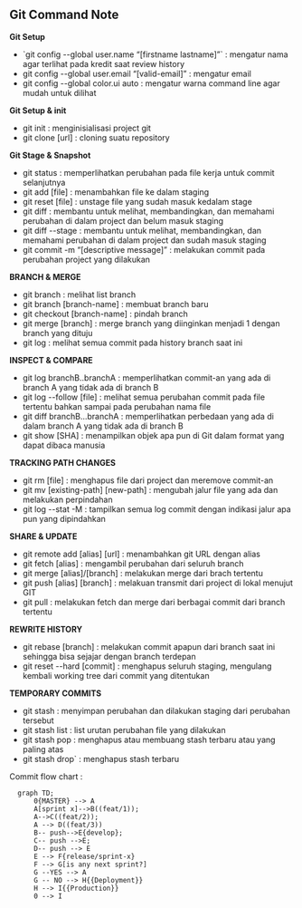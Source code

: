 ﻿## Git Command Note

**Git Setup**

<ul>
<li>`git config --global user.name “[firstname lastname]”` : mengatur nama agar terlihat pada kredit saat review history</li>
<li>git config --global user.email “[valid-email]” : mengatur email</li>
<li>git config --global color.ui auto : mengatur warna command line agar mudah untuk dilihat</li>
</ul>

**Git Setup & init**

<ul>
<li>git init : menginisialisasi project git</li>
<li>git clone [url] : cloning suatu repository</li>
</ul>

**Git Stage & Snapshot**

<ul>
<li>git status : memperlihatkan perubahan pada file kerja untuk commit selanjutnya</li> 
<li>git add [file] : menambahkan file ke dalam staging</li> 
<li>git reset [file] : unstage file yang sudah masuk kedalam stage</li> 
<li>git diff : membantu untuk melihat, membandingkan, dan memahami perubahan di dalam project dan belum masuk staging </li>
<li>git diff --stage : membantu untuk melihat, membandingkan, dan memahami perubahan di dalam project dan sudah masuk staging </li>
<li>git commit -m “[descriptive message]” : melakukan commit pada perubahan project yang dilakukan</li>
</ul>

**BRANCH & MERGE**

<ul>
<li>git branch : melihat list branch <li>git branch [branch-name] : membuat branch baru </li>
<li>git checkout [branch-name] : pindah branch <li>git merge [branch] : merge branch yang diinginkan menjadi 1 dengan branch yang dituju </li>
<li>git log : melihat semua commit pada history branch saat ini</li>
</ul>

**INSPECT & COMPARE**

<ul>
<li>git log branchB..branchA : memperlihatkan commit-an yang ada di branch A yang tidak ada di branch B </li>
<li>git log --follow [file] : melihat semua perubahan commit pada file tertentu bahkan sampai pada perubahan nama file </li>
<li>git diff branchB...branchA : memperlihatkan perbedaan yang ada di dalam branch A yang tidak ada di branch B </li>
<li>git show [SHA] : menampilkan objek apa pun di Git dalam format yang dapat dibaca manusia</li>
</ul>

**TRACKING PATH CHANGES**

<ul>
<li>git rm [file] : menghapus file dari project dan meremove commit-an</li>
 <li>git mv [existing-path] [new-path] : mengubah jalur file yang ada dan melakukan perpindahan </li>
<li>git log --stat -M : tampilkan semua log commit dengan indikasi jalur apa pun yang dipindahkan</li>
</ul>

**SHARE & UPDATE**

<ul>
<li>git remote add [alias] [url] : menambahkan git URL dengan alias</li>
<li>git fetch [alias] : mengambil perubahan dari seluruh branch</li>
<li>git merge [alias]/[branch] : melakukan merge dari brach tertentu</li> 
<li>git push [alias] [branch] : melakuan transmit dari project di lokal menujut GIT</li> 
<li>git pull : melakukan fetch dan merge dari berbagai commit dari branch tertentu</li>
</ul>

**REWRITE HISTORY**

<ul>
<li>git rebase [branch] : melakukan commit apapun dari branch saat ini sehingga bisa sejajar dengan branch terdepan</li>
<li>git reset --hard [commit] : menghapus seluruh staging, mengulang kembali working tree dari commit yang ditentukan</li>
</ul>

**TEMPORARY COMMITS**

<ul>
<li>git stash : menyimpan perubahan dan dilakukan staging dari perubahan tersebut</li>
<li>git stash list : list urutan perubahan file yang dilakukan</li>
<li>git stash pop : menghapus atau membuang stash terbaru atau yang paling atas</li> 
<li>git stash drop` : menghapus stash terbaru</li>
</ul>

Commit flow chart :

```mermaid
  graph TD;
	  0{MASTER} --> A
      A[sprint x]-->B((feat/1));
      A-->C((feat/2));
      A --> D((feat/3))
      B-- push-->E{develop};
      C-- push -->E;
      D-- push --> E
      E --> F{release/sprint-x}
      F --> G[is any next sprint?]
      G --YES --> A
	  G -- NO --> H{{Deployment}}
	  H --> I{{Production}}
	  0 --> I


```
